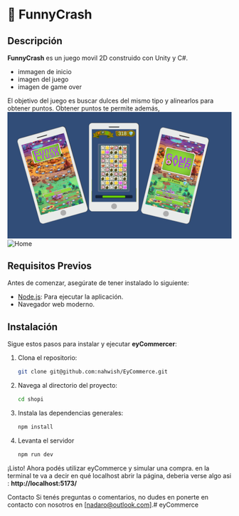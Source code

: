 # 📝 FunnyCrash

## Descripción
**FunnyCrash** es un juego movil 2D construido con Unity y C#.

- immagen de inicio
- imagen del juego
- imagen de game over

El objetivo del juego es buscar dulces del mismo tipo y alinearlos para obtener puntos. Obtener puntos te permite además, 
<img src="./public/funny.png" alt="Home">
<img src="./public/labyrinth-1.gif" alt="Home">









## Requisitos Previos
Antes de comenzar, asegúrate de tener instalado lo siguiente:
- [Node.js](https://nodejs.org/): Para ejecutar la aplicación.
- Navegador web moderno.

## Instalación
Sigue estos pasos para instalar y ejecutar **eyCommercer**:

1. Clona el repositorio:

   ```bash
   git clone git@github.com:nahwish/EyCommerce.git
   
2. Navega al directorio del proyecto:

   ```bash
   cd shopi

3. Instala las dependencias generales:

   ```bash
   npm install

6. Levanta el servidor

   ```bash
   npm run dev


¡Listo! Ahora podés utilizar eyCommerce y simular una compra. en la terminal te va a decir en qué localhost abrir la página,
deberia verse algo asi : **http://localhost:5173/**


Contacto
Si tenés preguntas o comentarios, no dudes en ponerte en contacto con nosotros en [nadaro@outlook.com].# eyCommerce
